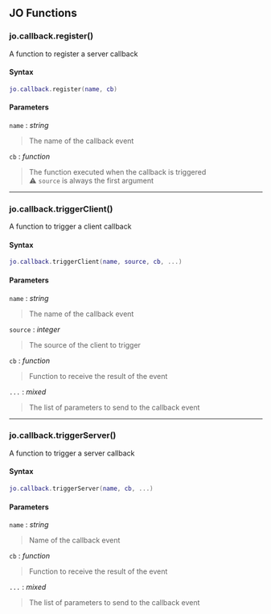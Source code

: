 
## JO Functions

### jo.callback.register()

<!-- @include: ./slots/headers.md#g_server|jo.callback.register -->

A function to register a server callback <br>

<!-- @include: ./slots/descriptions.md#g_server|jo.callback.register -->

#### Syntax

```lua
jo.callback.register(name, cb)
```

#### Parameters

`name` : _string_
> The name of the callback event
>

`cb` : _function_
> The function executed when the callback is triggered <br> ⚠️ `source` is always the first argument
>

<!-- @include: ./slots/examples.md#g_server|jo.callback.register -->

<!-- @include: ./slots/footers.md#g_server|jo.callback.register -->

---

### jo.callback.triggerClient()

<!-- @include: ./slots/headers.md#g_server|jo.callback.triggerClient -->

A function to trigger a client callback <br>

<!-- @include: ./slots/descriptions.md#g_server|jo.callback.triggerClient -->

#### Syntax

```lua
jo.callback.triggerClient(name, source, cb, ...)
```

#### Parameters

`name` : _string_
> The name of the callback event
>

`source` : _integer_
> The source of the client to trigger
>

`cb` : _function_
> Function to receive the result of the event
>

`...` : _mixed_ <BadgeOptional />
> The list of parameters to send to the callback event
>

<!-- @include: ./slots/examples.md#g_server|jo.callback.triggerClient -->

<!-- @include: ./slots/footers.md#g_server|jo.callback.triggerClient -->

---

### jo.callback.triggerServer()

<!-- @include: ./slots/headers.md#g_server|jo.callback.triggerServer -->

A function to trigger a server callback <br>

<!-- @include: ./slots/descriptions.md#g_server|jo.callback.triggerServer -->

#### Syntax

```lua
jo.callback.triggerServer(name, cb, ...)
```

#### Parameters

`name` : _string_
> Name of the callback event
>

`cb` : _function_
> Function to receive the result of the event
>

`...` : _mixed_ <BadgeOptional />
> The list of parameters to send to the callback event
>

<!-- @include: ./slots/examples.md#g_server|jo.callback.triggerServer -->

<!-- @include: ./slots/footers.md#g_server|jo.callback.triggerServer -->

